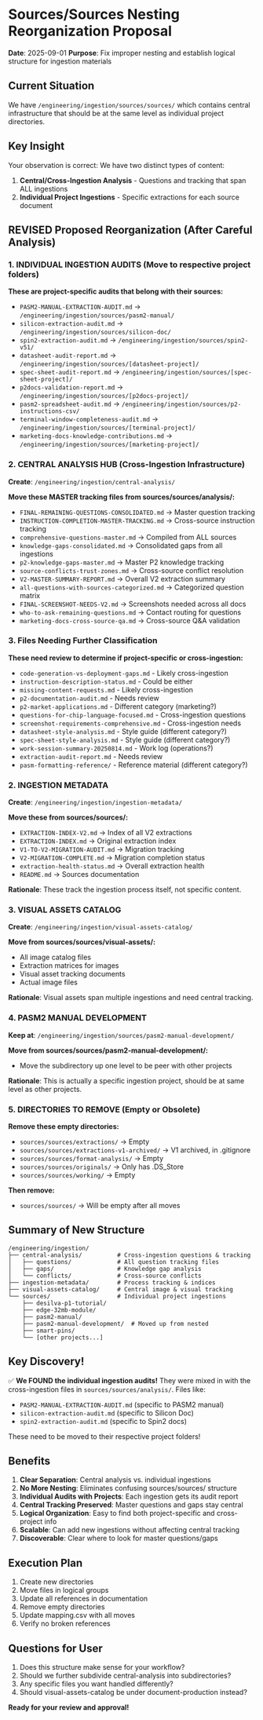 # Sources/Sources Nesting Reorganization Proposal

**Date**: 2025-09-01
**Purpose**: Fix improper nesting and establish logical structure for ingestion materials

## Current Situation

We have `/engineering/ingestion/sources/sources/` which contains central infrastructure that should be at the same level as individual project directories.

## Key Insight

Your observation is correct: We have two distinct types of content:
1. **Central/Cross-Ingestion Analysis** - Questions and tracking that span ALL ingestions
2. **Individual Project Ingestions** - Specific extractions for each source document

## REVISED Proposed Reorganization (After Careful Analysis)

### 1. INDIVIDUAL INGESTION AUDITS (Move to respective project folders)

**These are project-specific audits that belong with their sources:**

- `PASM2-MANUAL-EXTRACTION-AUDIT.md` → `/engineering/ingestion/sources/pasm2-manual/`
- `silicon-extraction-audit.md` → `/engineering/ingestion/sources/silicon-doc/`
- `spin2-extraction-audit.md` → `/engineering/ingestion/sources/spin2-v51/`
- `datasheet-audit-report.md` → `/engineering/ingestion/sources/[datasheet-project]/`
- `spec-sheet-audit-report.md` → `/engineering/ingestion/sources/[spec-sheet-project]/`
- `p2docs-validation-report.md` → `/engineering/ingestion/sources/[p2docs-project]/`
- `pasm2-spreadsheet-audit.md` → `/engineering/ingestion/sources/p2-instructions-csv/`
- `terminal-window-completeness-audit.md` → `/engineering/ingestion/sources/[terminal-project]/`
- `marketing-docs-knowledge-contributions.md` → `/engineering/ingestion/sources/[marketing-project]/`

### 2. CENTRAL ANALYSIS HUB (Cross-Ingestion Infrastructure)
**Create**: `/engineering/ingestion/central-analysis/`

**Move these MASTER tracking files from sources/sources/analysis/:**
- `FINAL-REMAINING-QUESTIONS-CONSOLIDATED.md` → Master question tracking
- `INSTRUCTION-COMPLETION-MASTER-TRACKING.md` → Cross-source instruction tracking
- `comprehensive-questions-master.md` → Compiled from ALL sources
- `knowledge-gaps-consolidated.md` → Consolidated gaps from all ingestions
- `p2-knowledge-gaps-master.md` → Master P2 knowledge tracking
- `source-conflicts-trust-zones.md` → Cross-source conflict resolution
- `V2-MASTER-SUMMARY-REPORT.md` → Overall V2 extraction summary
- `all-questions-with-sources-categorized.md` → Categorized question matrix
- `FINAL-SCREENSHOT-NEEDS-V2.md` → Screenshots needed across all docs
- `who-to-ask-remaining-questions.md` → Contact routing for questions
- `marketing-docs-cross-source-qa.md` → Cross-source Q&A validation

### 3. Files Needing Further Classification

**These need review to determine if project-specific or cross-ingestion:**
- `code-generation-vs-deployment-gaps.md` - Likely cross-ingestion
- `instruction-description-status.md` - Could be either
- `missing-content-requests.md` - Likely cross-ingestion  
- `p2-documentation-audit.md` - Needs review
- `p2-market-applications.md` - Different category (marketing?)
- `questions-for-chip-language-focused.md` - Cross-ingestion questions
- `screenshot-requirements-comprehensive.md` - Cross-ingestion needs
- `datasheet-style-analysis.md` - Style guide (different category?)
- `spec-sheet-style-analysis.md` - Style guide (different category?)
- `work-session-summary-20250814.md` - Work log (operations?)
- `extraction-audit-report.md` - Needs review
- `pasm-formatting-reference/` - Reference material (different category?)

### 2. INGESTION METADATA
**Create**: `/engineering/ingestion/ingestion-metadata/`

**Move these from sources/sources/:**
- `EXTRACTION-INDEX-V2.md` → Index of all V2 extractions
- `EXTRACTION-INDEX.md` → Original extraction index
- `V1-TO-V2-MIGRATION-AUDIT.md` → Migration tracking
- `V2-MIGRATION-COMPLETE.md` → Migration completion status
- `extraction-health-status.md` → Overall extraction health
- `README.md` → Sources documentation

**Rationale**: These track the ingestion process itself, not specific content.

### 3. VISUAL ASSETS CATALOG
**Create**: `/engineering/ingestion/visual-assets-catalog/`

**Move from sources/sources/visual-assets/:**
- All image catalog files
- Extraction matrices for images
- Visual asset tracking documents
- Actual image files

**Rationale**: Visual assets span multiple ingestions and need central tracking.

### 4. PASM2 MANUAL DEVELOPMENT
**Keep at**: `/engineering/ingestion/sources/pasm2-manual-development/`

**Move from sources/sources/pasm2-manual-development/:**
- Move the subdirectory up one level to be peer with other projects

**Rationale**: This is actually a specific ingestion project, should be at same level as other projects.

### 5. DIRECTORIES TO REMOVE (Empty or Obsolete)

**Remove these empty directories:**
- `sources/sources/extractions/` → Empty
- `sources/sources/extractions-v1-archived/` → V1 archived, in .gitignore
- `sources/sources/format-analysis/` → Empty
- `sources/sources/originals/` → Only has .DS_Store
- `sources/sources/working/` → Empty

**Then remove:**
- `sources/sources/` → Will be empty after all moves

## Summary of New Structure

```
/engineering/ingestion/
├── central-analysis/          # Cross-ingestion questions & tracking
│   ├── questions/             # All question tracking files
│   ├── gaps/                  # Knowledge gap analysis
│   └── conflicts/             # Cross-source conflicts
├── ingestion-metadata/        # Process tracking & indices
├── visual-assets-catalog/     # Central image & visual tracking
└── sources/                   # Individual project ingestions
    ├── desilva-p1-tutorial/
    ├── edge-32mb-module/
    ├── pasm2-manual/
    ├── pasm2-manual-development/  # Moved up from nested
    ├── smart-pins/
    └── [other projects...]
```

## Key Discovery!

✅ **We FOUND the individual ingestion audits!** They were mixed in with the cross-ingestion files in `sources/sources/analysis/`. Files like:
- `PASM2-MANUAL-EXTRACTION-AUDIT.md` (specific to PASM2 manual)
- `silicon-extraction-audit.md` (specific to Silicon Doc)
- `spin2-extraction-audit.md` (specific to Spin2 docs)

These need to be moved to their respective project folders!

## Benefits

1. **Clear Separation**: Central analysis vs. individual ingestions
2. **No More Nesting**: Eliminates confusing sources/sources/ structure  
3. **Individual Audits with Projects**: Each ingestion gets its audit report
4. **Central Tracking Preserved**: Master questions and gaps stay central
5. **Logical Organization**: Easy to find both project-specific and cross-project info
6. **Scalable**: Can add new ingestions without affecting central tracking
7. **Discoverable**: Clear where to look for master questions/gaps

## Execution Plan

1. Create new directories
2. Move files in logical groups
3. Update all references in documentation
4. Remove empty directories
5. Update mapping.csv with all moves
6. Verify no broken references

## Questions for User

1. Does this structure make sense for your workflow?
2. Should we further subdivide central-analysis into subdirectories?
3. Any specific files you want handled differently?
4. Should visual-assets-catalog be under document-production instead?

**Ready for your review and approval!**